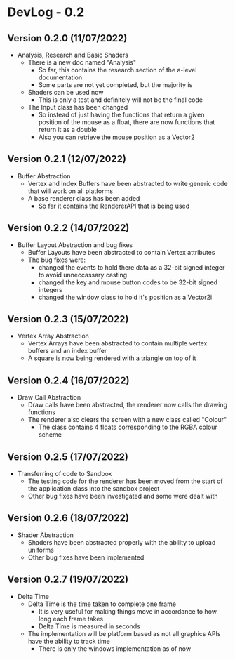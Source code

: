 # DevLog - 0.2

## Version 0.2.0 (11/07/2022)
- Analysis, Research and Basic Shaders
    - There is a new doc named "Analysis"
        - So far, this contains the research section of the a-level documentation
        - Some parts are not yet completed, but the majority is
    - Shaders can be used now
        - This is only a test and definitely will not be the final code
    - The Input class has been changed
        - So instead of just having the functions that return a given position of the mouse as a float, there are now functions that return it as a double
        - Also you can retrieve the mouse position as a Vector2

## Version 0.2.1 (12/07/2022)
- Buffer Abstraction
    - Vertex and Index Buffers have been abstracted to write generic code that will work on all platforms
    - A base renderer class has been added
        - So far it contains the RendererAPI that is being used

## Version 0.2.2 (14/07/2022)
- Buffer Layout Abstraction and bug fixes
    - Buffer Layouts have been abstracted to contain Vertex attributes
    - The bug fixes were:
        - changed the events to hold there data as a 32-bit signed integer to avoid unneccassary casting
        - changed the key and mouse button codes to be 32-bit signed integers
        - changed the window class to hold it's position as a Vector2i

## Version 0.2.3 (15/07/2022)
- Vertex Array Abstraction
    - Vertex Arrays have been abstracted to contain multiple vertex buffers and an index buffer
    - A square is now being rendered with a triangle on top of it

## Version 0.2.4 (16/07/2022)
- Draw Call Abstraction
    - Draw calls have been abstracted, the renderer now calls the drawing functions
    - The renderer also clears the screen with a new class called "Colour"
        - The class contains 4 floats corresponding to the RGBA colour scheme

## Version 0.2.5 (17/07/2022)
- Transferring of code to Sandbox
    - The testing code for the renderer has been moved from the start of the application class into the sandbox project
    - Other bug fixes have been investigated and some were dealt with

## Version 0.2.6 (18/07/2022)
- Shader Abstraction
    - Shaders have been abstracted properly with the ability to upload uniforms
    - Other bug fixes have been implemented

## Version 0.2.7 (19/07/2022)
- Delta Time
    - Delta Time is the time taken to complete one frame
        - It is very useful for making things move in accordance to how long each frame takes
        - Delta Time is measured in seconds
    - The implementation will be platform based as not all graphics APIs have the ability to track time
        - There is only the windows implementation as of now